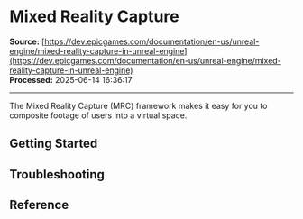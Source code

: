 # Mixed Reality Capture

**Source:** [https://dev.epicgames.com/documentation/en-us/unreal-engine/mixed-reality-capture-in-unreal-engine](https://dev.epicgames.com/documentation/en-us/unreal-engine/mixed-reality-capture-in-unreal-engine)  
**Processed:** 2025-06-14 16:36:17

---

The Mixed Reality Capture (MRC) framework makes it easy for you to composite footage of users into a virtual space.

## Getting Started

## Troubleshooting

## Reference